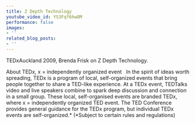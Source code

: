 ```yaml
---
title: Z Depth Technology
youtube_video_id: YS3Fqf6hwOM
performance: false
images:
- ''
related_blog_posts:
- ''
---
```


TEDxAuckland 2009, Brenda Frisk on Z Depth Technology.

About TEDx, x = independently organized event   In the spirit of ideas worth spreading, TEDx is a program of local, self-organized events that bring people together to share a TED-like experience. At a TEDx event, TEDTalks video and live speakers combine to spark deep discussion and connection in a small group. These local, self-organised events are branded TEDx, where x = independently organized TED event. The TED Conference provides general guidance for the TEDx program, but individual TEDx events are self-organized.* (*Subject to certain rules and regulations)
